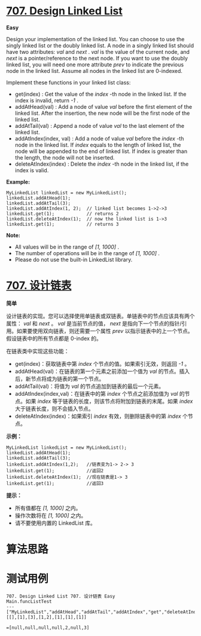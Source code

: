 # [707. Design Linked List][enTitle]

**Easy**

Design your implementation of the linked list. You can choose to use the singly linked list or the doubly linked list. A node in a singly linked list should have two attributes:  *val*  and  *next* .  *val*  is the value of the current node, and  *next*  is a pointer/reference to the next node. If you want to use the doubly linked list, you will need one more attribute  *prev*  to indicate the previous node in the linked list. Assume all nodes in the linked list are 0-indexed.

Implement these functions in your linked list class:

- get(index) : Get the value of the  *index* -th node in the linked list. If the index is invalid, return  *-1* . 
- addAtHead(val) : Add a node of value  *val*  before the first element of the linked list. After the insertion, the new node will be the first node of the linked list. 
- addAtTail(val) : Append a node of value  *val*  to the last element of the linked list. 
- addAtIndex(index, val) : Add a node of value  *val*  before the  *index* -th node in the linked list. If  *index*  equals to the length of linked list, the node will be appended to the end of linked list. If index is greater than the length, the node will not be inserted. 
- deleteAtIndex(index) : Delete the  *index* -th node in the linked list, if the index is valid.

**Example:** 

```
MyLinkedList linkedList = new MyLinkedList();
linkedList.addAtHead(1);
linkedList.addAtTail(3);
linkedList.addAtIndex(1, 2);  // linked list becomes 1->2->3
linkedList.get(1);            // returns 2
linkedList.deleteAtIndex(1);  // now the linked list is 1->3
linkedList.get(1);            // returns 3

```

**Note:** 

- All values will be in the range of  *[1, 1000]* . 
- The number of operations will be in the range of  *[1, 1000]* . 
- Please do not use the built-in LinkedList library.
# [707. 设计链表][cnTitle]

**简单**

设计链表的实现。您可以选择使用单链表或双链表。单链表中的节点应该具有两个属性： *val*  和  *next* 。 *val*  是当前节点的值， *next*  是指向下一个节点的指针/引用。如果要使用双向链表，则还需要一个属性  *prev*  以指示链表中的上一个节点。假设链表中的所有节点都是 0-index 的。

在链表类中实现这些功能：

- get(index)：获取链表中第  *index*  个节点的值。如果索引无效，则返回 *-1* 。 
- addAtHead(val)：在链表的第一个元素之前添加一个值为  *val*  的节点。插入后，新节点将成为链表的第一个节点。 
- addAtTail(val)：将值为  *val*  的节点追加到链表的最后一个元素。 
- addAtIndex(index,val)：在链表中的第  *index*  个节点之前添加值为  *val*  的节点。如果  *index*  等于链表的长度，则该节点将附加到链表的末尾。如果  *index*  大于链表长度，则不会插入节点。 
- deleteAtIndex(index)：如果索引  *index*  有效，则删除链表中的第  *index*  个节点。



**示例：** 

```
MyLinkedList linkedList = new MyLinkedList();
linkedList.addAtHead(1);
linkedList.addAtTail(3);
linkedList.addAtIndex(1,2);   //链表变为1-> 2-> 3
linkedList.get(1);            //返回2
linkedList.deleteAtIndex(1);  //现在链表是1-> 3
linkedList.get(1);            //返回3

```



**提示：** 

- 所有值都在  *[1, 1000]*  之内。 
- 操作次数将在  *[1, 1000]*  之内。 
- 请不要使用内置的 LinkedList 库。


# 算法思路

# 测试用例
```
707. Design Linked List 707. 设计链表 Easy
Main.funcListTest
---
["MyLinkedList","addAtHead","addAtTail","addAtIndex","get","deleteAtIndex","get"]
[[],[1],[3],[1,2],[1],[1],[1]]

=[null,null,null,null,2,null,3]
```

[enTitle]: https://leetcode.com/problems/design-linked-list/
[cnTitle]: https://leetcode-cn.com/problems/design-linked-list/






